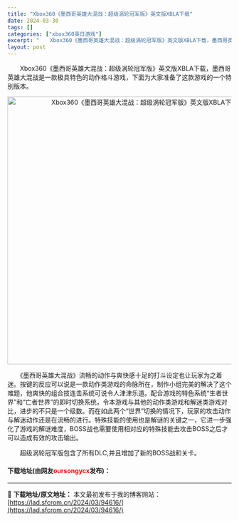 ```yaml
---
title: "Xbox360《墨西哥英雄大混战：超级涡轮冠军版》英文版XBLA下载"
date: 2024-03-30
tags: []
categories: ["xbox360英日游戏"]
excerpt: "　　Xbox360《墨西哥英雄大混战：超级涡轮冠军版》英文版XBLA下载，墨西哥英雄大混战是一款极具特色的动作格斗游戏，下面为大家准备了这款游戏的一个特别版本。 　　《墨西哥英雄大混战》流畅的动作与爽快感十足的打斗设定也让玩家为之着迷。按键的反应可以说是一款动作类游戏的命脉所在，制作小组完美的解决了&hellip;"
layout: post
---
```


 <p>　　Xbox360《墨西哥英雄大混战：超级涡轮冠军版》英文版XBLA下载，墨西哥英雄大混战是一款极具特色的动作格斗游戏，下面为大家准备了这款游戏的一个特别版本。</p> <p align="center"><img align="" border="0" src="https://lad.sfcrom.cn/wp-content/uploads/2024/03/20240330_6607da7e4fb8d.webp" width="600" alt="Xbox360《墨西哥英雄大混战：超级涡轮冠军版》英文版XBLA下载" /></p> <p>　　《墨西哥英雄大混战》流畅的动作与爽快感十足的打斗设定也让玩家为之着迷。按键的反应可以说是一款动作类游戏的命脉所在，制作小组完美的解决了这个难题，他爽快的组合技连击系统可说令人津津乐道。配合游戏的特色系统&ldquo;生者世界&rdquo;和&ldquo;亡者世界&rdquo;的即时切换系统，令本游戏与其他的动作类游戏和解迷类游戏对比，进步的不只是一个级数。而在如此两个&ldquo;世界&rdquo;切换的情况下，玩家的攻击动作与解迷动作还是在流畅的进行。特殊技能的使用也是解谜的关键之一，它进一步强化了游戏的解谜难度，BOSS战也需要使用相对应的特殊技能去攻击BOSS之后才可以造成有效的攻击输出。</p> <p>　　超级涡轮冠军版包含了所有DLC,并且增加了新的BOSS战和关卡。</p> <p><h4>下载地址(由网友<font color="red">oursongycx</font>发布)：</h4></p> 

---
📖 **下载地址/原文地址：** 本文最初发布于我的博客网站：[https://lad.sfcrom.cn/2024/03/94616/](https://lad.sfcrom.cn/2024/03/94616/)
